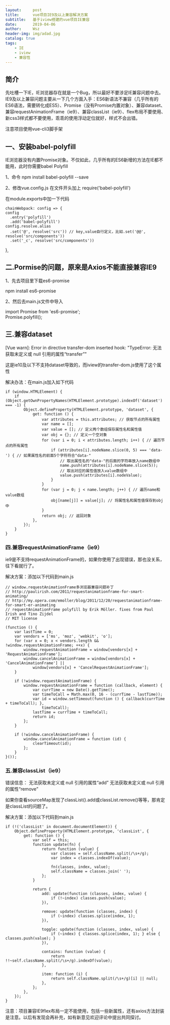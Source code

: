 ```yaml
---
layout:     post
title:      vue项目IE9及以上兼容解决方案
subtitle:   基于iview搭建的vue项目IE兼容
date:       2019-04-06
author:     Wsz
header-img: img/adad.jpg
catalog: true
tags:
    - IE
    - iview
    - 兼容性
---
```


## 简介

先吐槽一下IE，IE浏览器存在就是一个Bug，所以最好不要涉足IE兼容问题中去。  
IE9及以上兼容问题主要从一下几个方面入手：ES6新语法不兼容（几乎所有的ES6语法，需要转化成ES5）、Promise（没有Promise内置对象）、兼容dataset、兼容requestAnimationFrame（ie9）、兼容classList（ie9）、flex布局不要使用、新css3样式都不要使用，乖乖的使用浮动定位就好，样式不会出错。

注意项目使用vue-cli3脚手架

## 一、安装babel-polyfill
  IE浏览器没有内置Promise对象。不仅如此，几乎所有的ES6新增的方法在IE都不能用，此时你需要babel Polyfill  

  1、命令 npm install babel-polyfill --save  

  2、修改vue.config.js
    在文件开头加上
    require('babel-polyfill')  

在module.exports中加一下代码  

    chainWebpack: config => {
    config
      .entry('polyfill')
      .add('babel-polyfill')
    config.resolve.alias
      .set('@', resolve('src')) // key,value自行定义，比如.set('@@', resolve('src/components'))
      .set('_c', resolve('src/components'))
  },



## 二.Pormise的问题，原来是Axios不能直接兼容IE9


  1、先去项目里下载es6-promise

npm install es6-promise

  2、然后去main.js文件中导入

import Promise from 'es6-promise';  
Promise.polyfill();

## 三.兼容dataset

 [Vue warn]: Error in directive transfer-dom inserted hook: "TypeError: 无法获取未定义或 null 引用的属性“transfer”"  

这是ie10及以下不支持dataset导致的，而iview的transfer-dom.js使用了这个属性  

解决办法：在main.js加入如下代码   
``` 
if (window.HTMLElement) {  
    if (Object.getOwnPropertyNames(HTMLElement.prototype).indexOf('dataset') === -1) {
        Object.defineProperty(HTMLElement.prototype, 'dataset', {
            get: function () {
                var attributes = this.attributes; // 获取节点的所有属性
                var name = [];
                var value = []; // 定义两个数组保存属性名和属性值
                var obj = {}; // 定义一个空对象
                for (var i = 0; i < attributes.length; i++) { // 遍历节点的所有属性
                    if (attributes[i].nodeName.slice(0, 5) === 'data-') { // 如果属性名的前面5个字符符合"data-"
                        // 取出属性名的"data-"的后面的字符串放入name数组中
                        name.push(attributes[i].nodeName.slice(5));
                        // 取出对应的属性值放入value数组中
                        value.push(attributes[i].nodeValue);
                    }
                }
                for (var j = 0; j < name.length; j++) { // 遍历name和value数组
                    obj[name[j]] = value[j]; // 将属性名和属性值保存到obj中
                }
                return obj; // 返回对象
            },
        });
    }
}
```


### 四.兼容requestAnimationFrame（ie9）

ie9是不支持requestAnimationFrame的，如果你使用了出现错误，那也没关系，往下看就行了。

解决方案：添加以下代码到main.js
```
// window.requestAnimationFrame多浏览器兼容问题补丁
// http://paulirish.com/2011/requestanimationframe-for-smart-animating/
// http://my.opera.com/emoller/blog/2011/12/20/requestanimationframe-for-smart-er-animating
// requestAnimationFrame polyfill by Erik Möller. fixes from Paul Irish and Tino Zijdel
// MIT license

(function () {
    var lastTime = 0;
    var vendors = ['ms', 'moz', 'webkit', 'o'];
    for (var x = 0; x < vendors.length && !window.requestAnimationFrame; ++x) {
        window.requestAnimationFrame = window[vendors[x] + 'RequestAnimationFrame'];
        window.cancelAnimationFrame = window[vendors[x] + 'CancelAnimationFrame'] ||
            window[vendors[x] + 'CancelRequestAnimationFrame'];
    }

    if (!window.requestAnimationFrame) {
        window.requestAnimationFrame = function (callback, element) {
            var currTime = new Date().getTime();
            var timeToCall = Math.max(0, 16 - (currTime - lastTime));
            var id = window.setTimeout(function () { callback(currTime + timeToCall); },
                timeToCall);
            lastTime = currTime + timeToCall;
            return id;
        };
    }

    if (!window.cancelAnimationFrame) {
        window.cancelAnimationFrame = function (id) {
            clearTimeout(id);
        };
    }
}());

```


### 五.兼容classList（ie9）
错误信息：
无法获取未定义或 null 引用的属性“add”
无法获取未定义或 null 引用的属性“remove”  

如果你查看sourceMap发现了classList().add或classList.remove()等等，那肯定是classList的问题了。

解决方案：添加以下代码到main.js
```
if (!('classList' in document.documentElement)) {
    Object.defineProperty(HTMLElement.prototype, 'classList', {
        get: function () {
            var self = this;
            function update(fn) {
                return function (value) {
                    var classes = self.className.split(/\s+/g);
                    var index = classes.indexOf(value);

                    fn(classes, index, value);
                    self.className = classes.join(' ');
                };
            }

            return {
                add: update(function (classes, index, value) {
                    if (!~index) classes.push(value);
                }),

                remove: update(function (classes, index) {
                    if (~index) classes.splice(index, 1);
                }),

                toggle: update(function (classes, index, value) {
                    if (~index) { classes.splice(index, 1); } else { classes.push(value); }
                }),

                contains: function (value) {
                    return !!~self.className.split(/\s+/g).indexOf(value);
                },

                item: function (i) {
                    return self.className.split(/\s+/g)[i] || null;
                },
            };
        },
    });
}
```
注意：项目兼容IE9flex布局一定不能使用，包括一些新属性，还有axios方法封装是注意。以后有发现会再补充，如有新意见欢迎评论中提出共同探讨。



